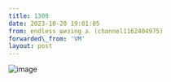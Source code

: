 ```yaml
---
title: 1309
date: 2023-10-20 19:01:05
from: endless шизing ⍼ (channel1162404975)
forwarded\_from: 'VM'
layout: post
---
```


![image](photos/photo_184@20-10-2023_19-01-05.jpg)


